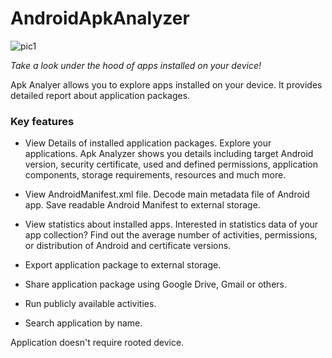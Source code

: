 # AndroidApkAnalyzer
![pic1](https://github.com/MartinStyk/AndroidApkAnalyzer/blob/21f5db2aeff997b2b5409b03bf2cfdf747a5a3bd/app/src/main/res/mipmap-xxhdpi/ic_launcher.png)

_Take a look under the hood of apps installed on your device!_

Apk Analyer allows you to explore apps installed on your device. It provides detailed report about application packages.

### Key features

* View Details of installed application packages.
Explore your applications. Apk Analyzer shows you details including target Android version, security certificate, used and defined permissions, application components, storage requirements, resources and much more.

* View AndroidManifest.xml file.
Decode main metadata file of Android app. Save readable Android Manifest to external storage.

* View statistics about installed apps.
Interested in statistics data of your app collection? Find out the average number of activities, permissions, or distribution of Android and certificate versions.

* Export application package to external storage.

* Share application package using Google Drive, Gmail or others.

* Run publicly available activities.

* Search application by name.


Application doesn't require rooted device.
